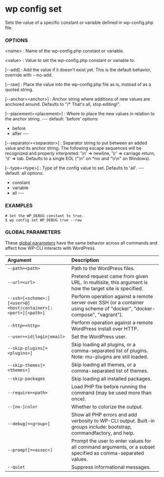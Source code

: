 # wp config set

Sets the value of a specific constant or variable defined in wp-config.php file.

### OPTIONS

&lt;name&gt;
: Name of the wp-config.php constant or variable.

&lt;value&gt;
: Value to set the wp-config.php constant or variable to.

[\--add]
: Add the value if it doesn't exist yet. This is the default behavior, override with --no-add.

[\--raw]
: Place the value into the wp-config.php file as is, instead of as a quoted string.

[\--anchor=&lt;anchor&gt;]
: Anchor string where additions of new values are anchored around. Defaults to "/* That's all, stop editing!".

[\--placement=&lt;placement&gt;]
: Where to place the new values in relation to the anchor string.
\---
default: 'before'
options:
  - before
  - after
\---

[\--separator=&lt;separator&gt;]
: Separator string to put between an added value and its anchor string. The following escape sequences will be recognized and properly interpreted: '\n' => newline, '\r' => carriage return, '\t' => tab. Defaults to a single EOL ("\n" on *nix and "\r\n" on Windows).

[\--type=&lt;type&gt;]
: Type of the config value to set. Defaults to 'all'.
\---
default: all
options:
  - constant
  - variable
  - all
\---

### EXAMPLES

    # Set the WP_DEBUG constant to true.
    $ wp config set WP_DEBUG true --raw

### GLOBAL PARAMETERS

These [global parameters](https://make.wordpress.org/cli/handbook/config/) have the same behavior across all commands and affect how WP-CLI interacts with WordPress.

| **Argument**    | **Description**              |
|:----------------|:-----------------------------|
| `--path=<path>` | Path to the WordPress files. |
| `--url=<url>` | Pretend request came from given URL. In multisite, this argument is how the target site is specified. |
| `--ssh=[<scheme>:][<user>@]<host\|container>[:<port>][<path>]` | Perform operation against a remote server over SSH (or a container using scheme of "docker", "docker-compose", "vagrant"). |
| `--http=<http>` | Perform operation against a remote WordPress install over HTTP. |
| `--user=<id\|login\|email>` | Set the WordPress user. |
| `--skip-plugins[=<plugins>]` | Skip loading all plugins, or a comma-separated list of plugins. Note: mu-plugins are still loaded. |
| `--skip-themes[=<themes>]` | Skip loading all themes, or a comma-separated list of themes. |
| `--skip-packages` | Skip loading all installed packages. |
| `--require=<path>` | Load PHP file before running the command (may be used more than once). |
| `--[no-]color` | Whether to colorize the output. |
| `--debug[=<group>]` | Show all PHP errors and add verbosity to WP-CLI output. Built-in groups include: bootstrap, commandfactory, and help. |
| `--prompt[=<assoc>]` | Prompt the user to enter values for all command arguments, or a subset specified as comma-separated values. |
| `--quiet` | Suppress informational messages. |
